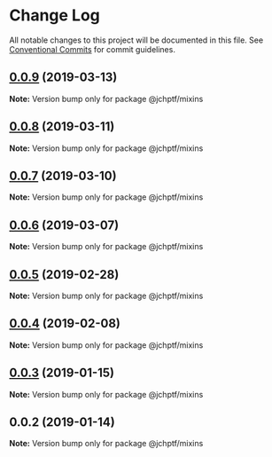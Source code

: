 # Change Log

All notable changes to this project will be documented in this file.
See [Conventional Commits](https://conventionalcommits.org) for commit guidelines.

## [0.0.9](https://github.com/jheinnic/portfolio-monorepo/compare/@jchptf/mixins@0.0.8...@jchptf/mixins@0.0.9) (2019-03-13)

**Note:** Version bump only for package @jchptf/mixins





## [0.0.8](https://github.com/jheinnic/portfolio-monorepo/compare/@jchptf/mixins@0.0.7...@jchptf/mixins@0.0.8) (2019-03-11)

**Note:** Version bump only for package @jchptf/mixins





## [0.0.7](https://github.com/jheinnic/portfolio-monorepo/compare/@jchptf/mixins@0.0.6...@jchptf/mixins@0.0.7) (2019-03-10)

**Note:** Version bump only for package @jchptf/mixins





## [0.0.6](https://github.com/jheinnic/portfolio-monorepo/compare/@jchptf/mixins@0.0.5...@jchptf/mixins@0.0.6) (2019-03-07)

**Note:** Version bump only for package @jchptf/mixins





## [0.0.5](https://github.com/jheinnic/portfolio-monorepo/compare/@jchptf/mixins@0.0.4...@jchptf/mixins@0.0.5) (2019-02-28)

**Note:** Version bump only for package @jchptf/mixins





## [0.0.4](https://github.com/jheinnic/portfolio-monorepo/compare/@jchptf/mixins@0.0.3...@jchptf/mixins@0.0.4) (2019-02-08)

**Note:** Version bump only for package @jchptf/mixins





## [0.0.3](https://github.com/jheinnic/portfolio-monorepo/compare/@jchptf/mixins@0.0.2...@jchptf/mixins@0.0.3) (2019-01-15)

**Note:** Version bump only for package @jchptf/mixins





## 0.0.2 (2019-01-14)

**Note:** Version bump only for package @jchptf/mixins
